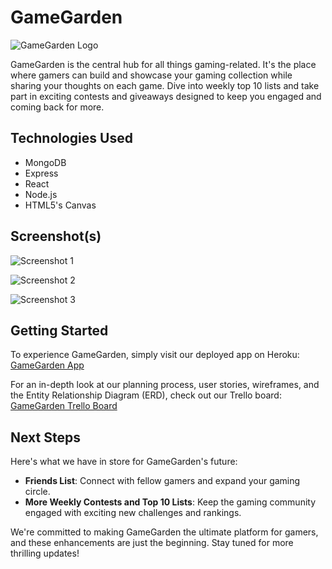 # GameGarden
![GameGarden Logo](https://i.imgur.com/aTn5Ach.png)

GameGarden is the central hub for all things gaming-related. It's the place where gamers can build and showcase your gaming collection while sharing your thoughts on each game. Dive into weekly top 10 lists and take part in exciting contests and giveaways designed to keep you engaged and coming back for more.

## Technologies Used

- MongoDB
- Express
- React
- Node.js
- HTML5's Canvas

## Screenshot(s)

![Screenshot 1](https://i.imgur.com/F3EZEgr.png)

![Screenshot 2](https://i.imgur.com/M2KSYTl.png)

![Screenshot 3](https://i.imgur.com/GbY5U3Z.png)

## Getting Started

To experience GameGarden, simply visit our deployed app on Heroku: [GameGarden App](https://gamegarden-cf8e1bb29052.herokuapp.com/)

For an in-depth look at our planning process, user stories, wireframes, and the Entity Relationship Diagram (ERD), check out our Trello board: [GameGarden Trello Board](https://trello.com/b/7v23KAGL/project-4)

## Next Steps

Here's what we have in store for GameGarden's future:

- **Friends List**: Connect with fellow gamers and expand your gaming circle.
- **More Weekly Contests and Top 10 Lists**: Keep the gaming community engaged with exciting new challenges and rankings.

We're committed to making GameGarden the ultimate platform for gamers, and these enhancements are just the beginning. Stay tuned for more thrilling updates!

